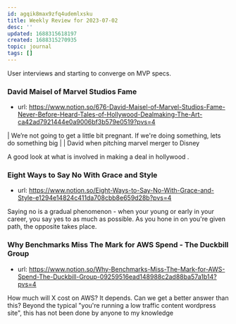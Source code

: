```yaml
---
id: agqik8max9zfq4udemlxsku
title: Weekly Review for 2023-07-02
desc: ''
updated: 1688315618197
created: 1688315270935
topic: journal
tags: []
---
```


User interviews and starting to converge on MVP specs.

### David Maisel of Marvel Studios Fame
- url: https://www.notion.so/676-David-Maisel-of-Marvel-Studios-Fame-Never-Before-Heard-Tales-of-Hollywood-Dealmaking-The-Art-ca42ad7921444e0a9006bf3b579e0519?pvs=4

| We’re not going to get a little bit pregnant. If we're doing something, lets do something big
| 
| David when pitching marvel merger to Disney

A good look at what is involved in making a deal in hollywood .

### Eight Ways to Say No With Grace and Style
- url: https://www.notion.so/Eight-Ways-to-Say-No-With-Grace-and-Style-e1294e14824c411da708cbb8e659d28b?pvs=4

Saying no is a gradual phenomenon - when your young or early in your career, you say yes to as much as possible. As you hone in on you're given path, the opposite takes place. 

### Why Benchmarks Miss The Mark for AWS Spend - The Duckbill Group
- url: https://www.notion.so/Why-Benchmarks-Miss-The-Mark-for-AWS-Spend-The-Duckbill-Group-09259516ead148988c2ad88ba57a1b14?pvs=4

How much will X cost on AWS? It depends.
Can we get a better answer than this? Beyond the typical "you're running a low traffic content wordpress site", this has not been done by anyone to my knowledge
